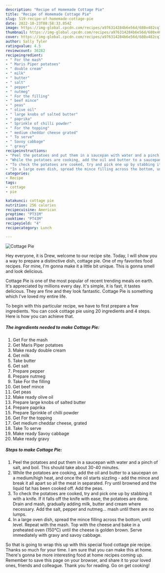 ```yaml
---
description: "Recipe of Homemade Cottage Pie"
title: "Recipe of Homemade Cottage Pie"
slug: 519-recipe-of-homemade-cottage-pie
date: 2022-10-23T08:58:33.854Z
image: https://img-global.cpcdn.com/recipes/a976314284b6e56d/680x482cq70/cottage-pie-recipe-main-photo.jpg
thumbnail: https://img-global.cpcdn.com/recipes/a976314284b6e56d/680x482cq70/cottage-pie-recipe-main-photo.jpg
cover: https://img-global.cpcdn.com/recipes/a976314284b6e56d/680x482cq70/cottage-pie-recipe-main-photo.jpg
author: Sally Tyler
ratingvalue: 4.5
reviewcount: 36282
recipeingredient:
- " For the mash"
- " Maris Piper potatoes"
- " double cream"
- " milk"
- " butter"
- " salt"
- " pepper"
- " nutmeg"
- " For the filling"
- " beef mince"
- " peas"
- " olive oil"
- " large knobs of salted butter"
- " paprika"
- " Sprinkle of chilli powder"
- " For the topping"
- " medium cheddar cheese grated"
- " To serve"
- " Savoy cabbage"
- " gravy"
recipeinstructions:
- "Peel the potatoes and put them in a saucepan with water and a pinch of salt, and boil. This should take about 30-40 minutes."
- "While the potatoes are cooking, add the oil and butter to a saucepan on a medium/high heat, and once the oil starts sizzling - add the mince and break it all apart so all the meat in separated. Fry until browned and the liquid fat has been cooked off. Add the peas."
- "To check the potatoes are cooked, try and pick one up by stabbing it with a knife. If it falls off the knife with ease, the potatoes are done. Drain and mash, gradually adding milk, butter and cream where necessary. Add the salt, pepper and nutmeg... mash until there are no lumps."
- "In a large oven dish, spread the mince filling across the bottom, until level. Repeat with the mash. Top with the cheese and bake in a preheated oven (150°C) until the cheese is golden brown. Serve immediately with gravy and savoy cabbage."
categories:
- Recipe
tags:
- cottage
- pie

katakunci: cottage pie 
nutrition: 256 calories
recipecuisine: American
preptime: "PT31M"
cooktime: "PT43M"
recipeyield: "4"
recipecategory: Lunch

---
```



![Cottage Pie](https://img-global.cpcdn.com/recipes/a976314284b6e56d/680x482cq70/cottage-pie-recipe-main-photo.jpg)

Hey everyone, it is Drew, welcome to our recipe site. Today, I will show you a way to prepare a distinctive dish, cottage pie. One of my favorites food recipes. For mine, I'm gonna make it a little bit unique. This is gonna smell and look delicious.



Cottage Pie is one of the most popular of recent trending meals on earth. It's appreciated by millions every day. It's simple, it is fast, it tastes delicious. They are fine and they look fantastic. Cottage Pie is something which I've loved my entire life.


To begin with this particular recipe, we have to first prepare a few ingredients. You can cook cottage pie using 20 ingredients and 4 steps. Here is how you can achieve that.

<!--inarticleads1-->

##### The ingredients needed to make Cottage Pie:

1. Get  For the mash
1. Get  Maris Piper potatoes
1. Make ready  double cream
1. Get  milk
1. Take  butter
1. Get  salt
1. Prepare  pepper
1. Prepare  nutmeg
1. Take  For the filling
1. Get  beef mince
1. Get  peas
1. Make ready  olive oil
1. Prepare  large knobs of salted butter
1. Prepare  paprika
1. Prepare  Sprinkle of chilli powder
1. Get  For the topping
1. Get  medium cheddar cheese, grated
1. Take  To serve
1. Make ready  Savoy cabbage
1. Make ready  gravy




<!--inarticleads2-->

##### Steps to make Cottage Pie:

1. Peel the potatoes and put them in a saucepan with water and a pinch of salt, and boil. This should take about 30-40 minutes.
1. While the potatoes are cooking, add the oil and butter to a saucepan on a medium/high heat, and once the oil starts sizzling - add the mince and break it all apart so all the meat in separated. Fry until browned and the liquid fat has been cooked off. Add the peas.
1. To check the potatoes are cooked, try and pick one up by stabbing it with a knife. If it falls off the knife with ease, the potatoes are done. Drain and mash, gradually adding milk, butter and cream where necessary. Add the salt, pepper and nutmeg... mash until there are no lumps.
1. In a large oven dish, spread the mince filling across the bottom, until level. Repeat with the mash. Top with the cheese and bake in a preheated oven (150°C) until the cheese is golden brown. Serve immediately with gravy and savoy cabbage.




So that is going to wrap this up with this special food cottage pie recipe. Thanks so much for your time. I am sure that you can make this at home. There's gonna be more interesting food at home recipes coming up. Remember to save this page on your browser, and share it to your loved ones, friends and colleague. Thank you for reading. Go on get cooking!
